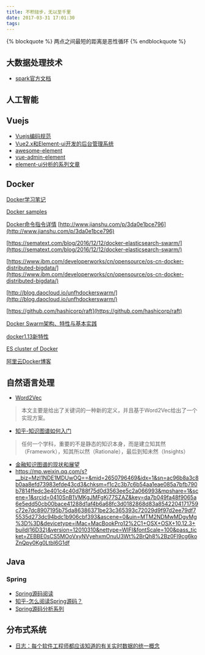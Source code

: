 ```yaml
---
title: 不积硅步，无以至千里
date: 2017-03-31 17:01:30
tags:
---
```


{% blockquote %}
两点之间最短的距离是恶性循环
{% endblockquote %}

## 大数据处理技术

- [spark官方文档](https://spark.apache.org/docs/latest/programming-guide.html#transformations)




## 人工智能


## Vuejs

- [Vuejs编码规范](https://github.com/pablohpsilva/vuejs-component-style-guide/blob/master/README-CN.md)
- [Vue2.x和Element-ui开发的后台管理系统](https://github.com/lin-xin/vue-manage-system)
- [awesome-element](https://github.com/ElementUI/awesome-element)
- [vue-admin-element](https://github.com/taylorchen709/vue-admin)
- [element-ui分析的系列文章](http://www.jianshu.com/c/c71f9c127c71)

## Docker

[Docker学习笔记](http://feisky.xyz/docker/)

[Docker samples](https://docs.docker.com/samples/)

[Docker命令指令详情](http://www.dockerinfo.net/341.html)
[http://www.jianshu.com/p/3da0e1bce796](http://www.jianshu.com/p/3da0e1bce796)

[https://sematext.com/blog/2016/12/12/docker-elasticsearch-swarm/](https://sematext.com/blog/2016/12/12/docker-elasticsearch-swarm/)

[https://www.ibm.com/developerworks/cn/opensource/os-cn-docker-distributed-bigdata/](https://www.ibm.com/developerworks/cn/opensource/os-cn-docker-distributed-bigdata/)

[http://blog.daocloud.io/unfhdockerswarm/](http://blog.daocloud.io/unfhdockerswarm/)

[https://github.com/hashicorp/raft](https://github.com/hashicorp/raft)

[Docker Swarm架构、特性与基本实践](http://shiyanjun.cn/archives/1625.html)

[docker1.13新特性](http://www.infoq.com/cn/news/2017/02/docker-1.13)

[ES cluster of Docker](https://sematext.com/blog/2016/12/12/docker-elasticsearch-swarm/)

[阿里云Docker博客](https://yq.aliyun.com/articles/135?spm=5176.100239.blogcont134.9.ufn1ej)

## 自然语言处理

- [Word2Vec](http://spaces.ac.cn/archives/4316/?appinstall=0) 

>本文主要是给出了关键词的一种新的定义，并且基于Word2Vec给出了一个实现方案。

- [知乎-知识图谱如何入门](https://www.zhihu.com/question/52368821/answer/138745422)

>任何一个学科，重要的不是静态的知识本身，而是建立知其然（Framework），知其所以然（Rationale），最后到知未然（Insights）

- [金融知识图谱的现状和展望](https://zhuanlan.zhihu.com/p/26208385)
- https://mp.weixin.qq.com/s?__biz=MzI1NDE1MDUwOQ==&mid=2650796469&idx=1&sn=ac96b8a3c8b0aa8efd73983efde43cd3&chksm=f1c2c3b7c6b54aa1eae085a7bfb790b7814ffedc3e401c4c40d788f75d0d3563ee5c2a066993&mpshare=1&scene=1&srcid=0410SnB1VMKgJMFgKj77SZAZ&key=da7b049fa48f9065a6e5edd50cb00bace41288d1af4b6a68fc3d0182868d83a8542204171759c72e7dc8907195b75da86386371be23c365393c72029d9f97d2ee79df75535d273dc94bdc1b906cbf393&ascene=0&uin=MTM2NDMwMDgyMg%3D%3D&devicetype=iMac+MacBookPro12%2C1+OSX+OSX+10.12.3+build(16D32)&version=12010310&nettype=WIFI&fontScale=100&pass_ticket=ZEBBE0sCS5MOoVxyNVyehxmOnuU3Wt%2BrQh8%2Bz0FI9cg6koZnQpy0Kg0LtbI6G1df




## Java

### Spring

- [Spring源码阅读](https://gavinzhang1.gitbooks.io/spring/content/)
- [知乎-怎么阅读Spring源码？](https://www.zhihu.com/question/21346206)
- [Spring源码分析系列](https://my.oschina.net/kaywu123/blog?search=Spring)

## 分布式系统

- [日志：每个软件工程师都应该知道的有关实时数据的统一概念](http://www.oschina.net/translate/log-what-every-software-engineer-should-know-about-real-time-datas-unifying)



